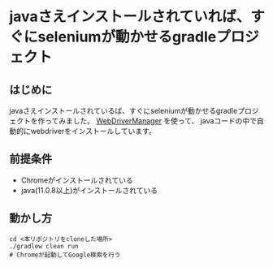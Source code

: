 # javaさえインストールされていれば、すぐにseleniumが動かせるgradleプロジェクト

## はじめに
javaさえインストールされているば、すぐにseleniumが動かせるgradleプロジェクトを作ってみました。
[WebDriverManager](https://github.com/bonigarcia/webdrivermanager) を使って、
javaコードの中で自動的にwebdriverをインストールしています。

## 前提条件
* Chromeがインストールされている
* java(11.0.8以上)がインストールされている

## 動かし方
```shell script
cd <本リポジトリをcloneした場所>
./gradlew clean run
# Chromeが起動してGoogle検索を行う
```
